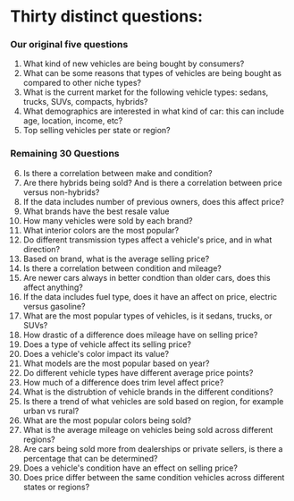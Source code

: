 # Thirty distinct questions:
### Our original five questions
1) What kind of new vehicles are being bought by consumers? 
2) What can be some reasons that types of vehicles are being bought as compared to other niche types? 
3) What is the current market for the following vehicle types: sedans, trucks, SUVs, compacts, hybrids?
4) What demographics are interested in what kind of car: this can include age, location, income, etc?
5) Top selling vehicles per state or region?

### Remaining 30 Questions

6) Is there a correlation between make and condition?
7) Are there hybrids being sold? And is there a correlation between price versus non-hybrids?
8) If the data includes number of previous owners, does this affect price?
9) What brands have the best resale value
10) How many vehicles were sold by each brand?
11) What interior colors are the most popular?
12) Do different transmission types affect a vehicle's price, and in what direction?
13) Based on brand, what is the average selling price?
14) Is there a correlation between condition and mileage?
15) Are newer cars always in better condtion than older cars, does this affect anything?
16) If the data includes fuel type, does it have an affect on price, electric versus gasoline?
17) What are the most popular types of vehicles, is it sedans, trucks, or SUVs?
18) How drastic of a difference does mileage have on selling price?
19) Does a type of vehicle affect its selling price?
20) Does a vehicle's color impact its value?
21) What models are the most popular based on year?
22) Do different vehicle types have different average price points?
23) How much of a difference does trim level affect price?
24) What is the distrubtion of vehicle brands in the different conditions?
25) Is there a trend of what vehicles are sold based on region, for example urban vs rural?
26) What are the most popular colors being sold?
27) What is the average mileage on vehicles being sold across different regions?
28) Are cars being sold more from dealerships or private sellers, is there a percentage that can be determined?
29) Does a vehicle's condition have an effect on selling price?
30) Does price differ between the same condition vehicles across different states or regions? 